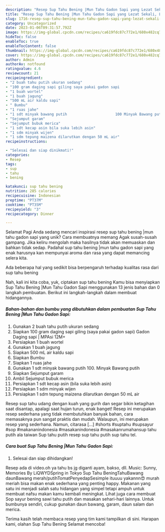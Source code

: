 ```yaml
---
description: "Resep Sup Tahu Bening |Mun Tahu Gadon Sapi yang Lezat Sekali, Lezat"
title: "Resep Sup Tahu Bening |Mun Tahu Gadon Sapi yang Lezat Sekali, Lezat"
slug: 1716-resep-sup-tahu-bening-mun-tahu-gadon-sapi-yang-lezat-sekali-lezat
category: Uncategorized
date: 2023-01-06T09:31:57.792Z
image: https://img-global.cpcdn.com/recipes/ca619fdc87c772e1/680x482cq70/sup-tahu-bening-mun-tahu-gadon-sapi-foto-resep-utama.jpg
hideToc: false
enableToc: true
enableTocContent: false
thumbnail: https://img-global.cpcdn.com/recipes/ca619fdc87c772e1/680x482cq70/sup-tahu-bening-mun-tahu-gadon-sapi-foto-resep-utama.jpg
cover: https://img-global.cpcdn.com/recipes/ca619fdc87c772e1/680x482cq70/sup-tahu-bening-mun-tahu-gadon-sapi-foto-resep-utama.jpg
author: Admin
authorAv: notfound
ratingvalue: 4.6
reviewcount: 21
recipeingredient:
- "2 buah tahu putih ukuran sedang"
- "100 gram daging sapi giling saya pakai gadon sapi                      Gadon Daging sapi  MPAsi 12M"
- "1 buah wortel"
- "1 buah jagung"
- "500 mL air kaldu sapi"
- " Bumbu"
- "1 ruas jahe"
- "1 sdt minyak bawang putih                      100 Minyak Bawang putih"
- "Sejumput garam"
- "Sejumput bubuk merica"
- "1 sdt kecap asin bila suka lebih asin"
- "1 sdm minyak wijen"
- "1 sdm tepung maizena dilarutkan dengan 50 mL air"
recipeinstructions:

- "Selesai dan siap dinikmati!"
categories:
- Resep
tags:
- sup
- tahu
- bening

katakunci: sup tahu bening 
nutrition: 285 calories
recipecuisine: Indonesian
preptime: "PT37M"
cooktime: "PT35M"
recipeyield: "3"
recipecategory: Dinner

---
```



Selamat Pagi Anda sedang mencari inspirasi resep sup tahu bening |mun tahu gadon sapi yang unik? Cara membuatnya memang Agak susah-susah gampang. Jika keliru mengolah maka hasilnya tidak akan memuaskan dan bahkan tidak sedap. Padahal sup tahu bening |mun tahu gadon sapi yang enak harusnya kan mempunyai aroma dan rasa yang dapat memancing selera kita.


Ada beberapa hal yang sedikit bisa berpengaruh terhadap kualitas rasa dari sup tahu bening 

Nah, kali ini kita coba, yuk, ciptakan sup tahu bening  Kamu bisa menyiapkan Sup Tahu Bening |Mun Tahu Gadon Sapi menggunakan 13 jenis bahan dan 0 langkah pembuatan. Berikut ini langkah-langkah dalam membuat hidangannya.

<!--inarticleads1-->

##### Bahan-bahan dan bumbu yang dibutuhkan dalam pembuatan Sup Tahu Bening |Mun Tahu Gadon Sapi:

1. Gunakan 2 buah tahu putih ukuran sedang
1. Siapkan 100 gram daging sapi giling (saya pakai gadon sapi)                      Gadon Daging sapi | MPAsi 12M+
1. Persiapkan 1 buah wortel
1. Gunakan 1 buah jagung
1. Siapkan 500 mL air kaldu sapi
1. Siapkan  Bumbu
1. Siapkan 1 ruas jahe
1. Gunakan 1 sdt minyak bawang putih                      100. Minyak Bawang putih
1. Siapkan Sejumput garam
1. Ambil Sejumput bubuk merica
1. Persiapkan 1 sdt kecap asin (bila suka lebih asin)
1. Persiapkan 1 sdm minyak wijen
1. Persiapkan 1 sdm tepung maizena dilarutkan dengan 50 mL air


Resep sup tahu udang dengan kuah yang gurih dan segar bikin ketagihan saat disantap, apalagi saat hujan turun, enak banget! Resep ini merupakan resep sederhana yang tidak membutuhkan banyak bahan, cara memasaknya pun sangat praktis dan mudah. Walaupun, ini merupakan resep yang sederhana. Namun, citarasa […] #shorts #suptahu #supsayur #sop #makananindonesia #masakanindonesia #masakanrumahansup tahu putih ala taiwan Sup tahu putih resep sup tahu putih sup tahu tel. 

<!--inarticleads2-->

##### Cara buat Sup Tahu Bening |Mun Tahu Gadon Sapi:


1. Selesai dan siap dihidangkan!

Resep ada di video.oh ya tahu bs jg diganti ayam, bakso, dll. Music: Sunny, Memories By LiQWYDSpring in Tokyo Sup Tahu BeningTahuBawang daunBawang merah/putihTomatPenyedapSesimple ituuuu yakannn😍 murah meriah bisa makan enak sederhana yang penting happy. Makanan yang satu ini menjadi salah satu hidangan yang simpel tetapi ampuh untuk membuat nafsu makan kamu kembali meningkat. Lihat juga cara membuat Sop sayur bening sawi tahu putih dan masakan sehari-hari lainnya. Untuk bumbunya sendiri, cukup gunakan daun bawang, garam, daun salam dan merica. 

Terima kasih telah membaca resep yang tim kami tampilkan di sini. Harapan kami, olahan Sup Tahu Bening  Selamat mencoba!

